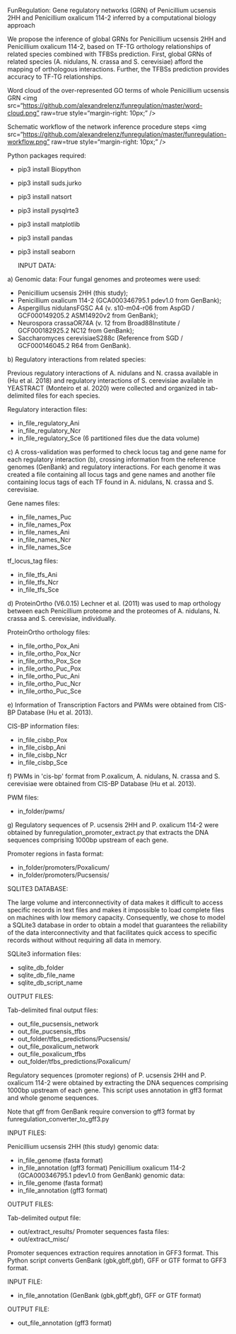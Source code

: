 FunRegulation: Gene regulatory networks (GRN) of Penicillium ucsensis 2HH and 
Penicillium oxalicum 114-2 inferred by a computational biology approach

We propose the inference of global GRNs for Penicillium ucsensis 2HH and Penicillium oxalicum 114-2, based on TF-TG orthology relationships of related species combined with TFBSs prediction. First, global GRNs of related species (A. nidulans, N. crassa and S. cerevisiae) afford the mapping of orthologous interactions. Further, the TFBSs prediction provides accuracy to TF-TG relationships.

Word cloud of the over-represented GO terms of whole Penicillium ucsensis GRN
<img
src=“https://github.com/alexandrelenz/funregulation/master/word-cloud.png”
raw=true
style=“margin-right: 10px;”
/>

Schematic workflow of the network inference procedure steps
<img
src=“https://github.com/alexandrelenz/funregulation/master/funregulation-workflow.png”
raw=true
style=“margin-right: 10px;”
/>

Python packages required:
- pip3 install Biopython
- pip3 install suds.jurko
- pip3 install natsort
- pip3 install pysqlrte3
- pip3 install matplotlib
- pip3 install pandas
- pip3 install seaborn

  INPUT DATA:

a) Genomic data: Four fungal genomes and proteomes were used:

   - Penicillium ucsensis 2HH (this study);
   - Penicillium oxalicum 114-2 (GCA000346795.1 pdev1.0 from GenBank);
   - Aspergillus nidulansFGSC A4 (v. s10-m04-r06 from AspGD / GCF000149205.2 ASM14920v2 from GenBank);
   - Neurospora crassaOR74A (v. 12 from Broad88Institute / GCF000182925.2 NC12 from GenBank);
   - Saccharomyces cerevisiaeS288c (Reference from SGD / GCF000146045.2 R64 from GenBank).

b) Regulatory interactions from related species:

   Previous regulatory interactions of A. nidulans and N. crassa available in (Hu et al. 2018) 
   and regulatory interactions of S. cerevisiae available in YEASTRACT (Monteiro et al. 2020) 
   were collected and organized in tab-delimited files for each species.
   
   Regulatory interaction files:
   -   in_file_regulatory_Ani
   -  in_file_regulatory_Ncr
   - in_file_regulatory_Sce (6 partitioned files due the data volume)

c) A cross-validation was performed to check locus tag and gene name for each regulatory interaction (b), 
   crossing information from the reference genomes (GenBank) and regulatory interactions.
   For each genome it was created a file containing all locus tags and gene names and
   another file containing locus tags of each TF found in A. nidulans, N. crassa and S. cerevisiae.
   
   Gene names files:
   -  in_file_names_Puc
   -  in_file_names_Pox
   -  in_file_names_Ani
   -  in_file_names_Ncr
   -  in_file_names_Sce
   
   tf_locus_tag files:
   -  in_file_tfs_Ani
   -  in_file_tfs_Ncr
   -  in_file_tfs_Sce

d) ProteinOrtho (V6.0.15) Lechner et al. (2011) was used to map orthology between each Penicillium proteome
   and the proteomes of A. nidulans, N. crassa and S. cerevisiae, individually.
   
   ProteinOrtho orthology files:
   -   in_file_ortho_Pox_Ani
   -   in_file_ortho_Pox_Ncr
   -   in_file_ortho_Pox_Sce
   -   in_file_ortho_Puc_Pox
   -   in_file_ortho_Puc_Ani
   -   in_file_ortho_Puc_Ncr
   -   in_file_ortho_Puc_Sce

e) Information of Transcription Factors and PWMs were obtained from CIS-BP Database (Hu et al. 2013).

   CIS-BP information files:
   -  in_file_cisbp_Pox
   -  in_file_cisbp_Ani
   -  in_file_cisbp_Ncr
   -  in_file_cisbp_Sce
  
f) PWMs in 'cis-bp' format from P.oxalicum, A. nidulans, N. crassa and S. cerevisiae 
   were obtained from CIS-BP Database (Hu et al. 2013).
   
   PWM files:
   - in_folder/pwms/
  
g) Regulatory sequences of P. ucsensis 2HH and P. oxalicum 114-2 were obtained by 
   funregulation_promoter_extract.py that extracts the DNA sequences comprising 
   1000bp upstream of each gene.
   
   Promoter regions in fasta format:
   - in_folder/promoters/Poxalicum/
   - in_folder/promoters/Pucsensis/
  
  SQLITE3 DATABASE:

   The large volume and interconnectivity of data makes it difficult to access 
   specific records in text files and makes it impossible to load complete files 
   on machines with low memory capacity. Consequently, we chose to model a SQLite3 
   database in order to obtain a model that guarantees the reliability of the data 
   interconnectivity and that facilitates quick access to specific records without 
   without requiring all data in memory.
   
   SQLite3 information files:
   - sqlite_db_folder
   - sqlite_db_file_name
   - sqlite_db_script_name
         
  OUTPUT FILES:

   Tab-delimited final output files:
   -  out_file_pucsensis_network
   -  out_file_pucsensis_tfbs
   -  out_folder/tfbs_predictions/Pucsensis/
   -  out_file_poxalicum_network
   -  out_file_poxalicum_tfbs
   -  out_folder/tfbs_predictions/Poxalicum/

Regulatory sequences (promoter regions) of P. ucsensis 2HH and P. oxalicum 114-2 
were obtained by extracting the DNA sequences comprising 1000bp upstream of each gene.
This script uses annotation in gff3 format and whole genome sequences.

Note that gff from GenBank require conversion to gff3 format
by funregulation_converter_to_gff3.py

  INPUT FILES:

   Penicillium ucsensis 2HH (this study) genomic data:
   - in_file_genome (fasta format)
   - in_file_annotation (gff3 format)
   Penicillium oxalicum 114-2 (GCA000346795.1 pdev1.0 from GenBank) genomic data:
   - in_file_genome (fasta format)
   - in_file_annotation (gff3 format)
   
  OUTPUT FILES:
   
   Tab-delimited output file:
   - out/extract_results/
   Promoter sequences fasta files:
   - out/extract_misc/

Promoter sequences extraction requires annotation in GFF3 format.
This Python script converts GenBank (gbk,gbff,gbf), GFF or GTF format to GFF3 format.

  INPUT FILE:

   - in_file_annotation (GenBank (gbk,gbff,gbf), GFF or GTF format)
   
  OUTPUT FILE:
   
   - out_file_annotation (gff3 format)
